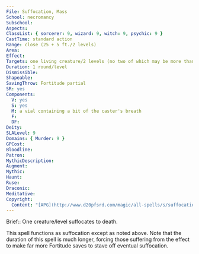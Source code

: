 ```yaml
---
File: Suffocation, Mass
School: necromancy
Subschool: 
Aspects: 
ClassList: { sorcerer: 9, wizard: 9, witch: 9, psychic: 9 }
CastTime: standard action
Range: close (25 + 5 ft./2 levels)
Area: 
Effect: 
Targets: one living creature/2 levels (no two of which may be more than 30 feet apart)
Duration: 1 round/level
Dismissible: 
Shapeable: 
SavingThrow: Fortitude partial
SR: yes
Components:
  V: yes
  S: yes
  M: a vial containing a bit of the caster's breath
  F: 
  DF: 
Deity: 
SLALevel: 9
Domains: { Murder: 9 }
GPCost: 
Bloodline: 
Patron: 
MythicDescription: 
Augment: 
Mythic: 
Haunt: 
Ruse: 
Draconic: 
Meditative: 
Copyright:
  Content: "[APG](http://www.d20pfsrd.com/magic/all-spells/s/suffocation,-mass)"
---
```

Brief:: One creature/level suffocates to death.

This spell functions as suffocation except as noted above. Note that the duration of this spell is much longer, forcing those suffering from the effect to make far more Fortitude saves to stave off eventual suffocation.
